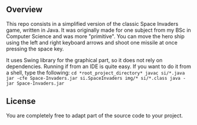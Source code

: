 ## Overview
This repo consists in a simplified version of the classic Space Invaders game, written in Java. It was originally made for one subject from my BSc in Computer Science and was more "primitive". You can move the hero ship using the left and right keyboard arrows and shoot one missile at once pressing the space key.

It uses Swing library for the graphical part, so it does not rely on dependencies. Running if from an IDE is quite easy. If you want to do it from a shell, type the following:
`cd *root_project_directory*
javac si/*.java
jar -cfe Space-Invaders.jar si.SpaceInvaders img/* si/*.class
java -jar Space-Invaders.jar`

## License
You are completely free to adapt part of the source code to your project.


